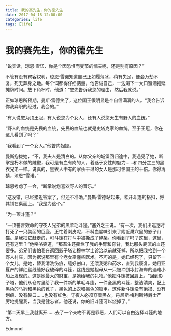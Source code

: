 ```yaml
---
title: 我的赛先生，你的德先生
date: 2017-04-18 12:00:00
categories: life
tags: [life]
---
```

# 我的赛先生，你的德先生

<!-- more -->

"说实话，琼恩·雪诺，你是个因恐惧而变节的懦夫呢，还是别有原因？”

不管有没有宾客权利，琼恩·雪诺知道自己正如履薄冰，稍有失足，便会万劫不复，死无葬身之地。每个词都得仔细掂量，他告诫自己，一边喝下一大口蜜酒拖延摊牌时间。放下角杯时，他道：“您先告诉我您的理由，然后我就说。”

正如琼恩所预期，曼斯·雷德笑了，这位国王很明显是个自信满满的人。“我会告诉你我弃职的经过，我会的。”

“有人说您为顶王冠，有人说您为个女人，还有人说您天生有野人的血统。”

“野人的血统是先民的血统，先民的血统也就是史塔克家的血统。至于王冠，你在这儿看到了吗？”

“我看到了一个女人。”他瞥向妲娜。

曼斯抱拢她，“不，我夫人是清白的。从你父亲的城堡回归途中，我遇见了她，断掌是朽木做的雕塑，我可是有血有肉的人，着迷于女性的魅力……和四分之三的黑衣兄弟一样。说真的，黑衣人中有的家伙干过的女人是那可怜国王的十倍。你得再猜，琼恩*雪诺。”

琼恩考虑了一会，“断掌说您喜欢野人的音乐。”

“这没错，已经接近答案了，但还不准确。”曼斯·雷德站起来，松开斗篷的搭扣，将其铺在桌面上。“我是为这个。”

“为一顶斗篷？”

“一顶誓言效命的守夜人兄弟的黑羊毛斗篷，”塞外之王说。“有一次，我们出巡逻时打死了一只美丽的巨鹿，正忙着剥皮呢，不料血腥味引来了附近巢穴里的影子山猫。是我把它赶走的，可斗篷在打斗中被撕成了碎条。你看到了吗？这里，这里，还有这里？”他咯咯笑道，“那畜生还撕烂了我的手臂和脊背，我比那头鹿流的血还要多。弟兄们害怕我在返回影子塔让穆林学士诊治以前就死掉，所以把我抬到一个野人村庄，因为据说那里有个老女巫懂些医术。不巧的是，她已经死了，只留下一个女儿。是她，替我清洗伤痕，缝好创口，还喂我粥和药水，直到我康复。她用亚夏产的鲜红丝线缝好我破碎的斗篷，丝线是她祖母从一只被冲到冰封海岸的遇难小船上发现的。这是她最大的财宝，是她给我的礼物。”他把斗篷披回肩上。“回到影子塔，他们从仓库里给了我一件新的羊毛斗篷，一件全黑的斗篷，整洁清爽，配上黑色的马裤和黑色的靴子，黑色的上衣和黑色的锁甲。这件新斗篷没有磨损、没有划痕、没有裂口……也没有红色。守夜人必须穿着黑衣，丹尼斯·梅利斯特爵士严厉地提醒我，当我是健忘者。他还说，你的旧斗篷可以烧掉了。”

“第二天早上我就离开……去了一个亲吻不再是罪恶，人们可以自由选择斗篷的地方。


Edmond
